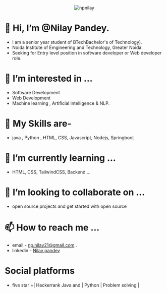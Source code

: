 <p align="center"> <img src="https://komarev.com/ghpvc/?username=npilay&label=Profile%20views&color=0e75b6&style=flat" alt="npnilay" /> </p>

# 👋 Hi, I’m @Nilay Pandey. 
 - I am a senior year student of BTechBachelor's of Technology).
 - Noida Institute of Emgineering and Technology, Greater Noida.
 - Seeking for Entry level position in software developer or Web developer role.
# 👀 I’m interested in ... 
 - Software Development
 - Web Development
 - Machine learning , Artificial Intelligence & NLP.
# 🌱 My Skills are-
  - java , Python , HTML, CSS, Javascript, Nodejs, Springboot
# 🌱 I’m currently learning ... 
 - HTML, CSS, TailwindCSS, Backend ...  
# 💞️ I’m looking to collaborate on ... 
 - open source projects and get started with open source 
# 📫 How to reach me ... 
 - email - np.nilay21@gmail.com .
 - linkedin - [Nilay pandey](https://www.linkedin.com/in/nilay-pandey-8a59491a4)
# Social platforms
 -  five star ⭐| Hackerrank Java and | Python | Problem solving |
